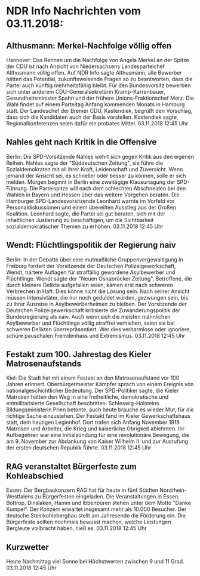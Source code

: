 # NDR Info Nachrichten vom 03.11.2018:


## Althusmann: Merkel-Nachfolge völlig offen
Hannover:	Das Rennen um die Nachfolge von Angela Merkel an der Spitze der CDU ist nach Ansicht von Niedersachsens Landesparteichef Althusmann völlig offen. Auf NDR Info sagte Althusmann, alle Bewerber hätten das Potential, zukunftsweisende Fragen so zu beantworten, dass die Partei auch künftig mehrheitsfähig bleibt. Für den Bundesvorsitz bewerben sich unter anderem CDU-Generalsekretärin Kramp-Karrenbauer, Gesundheitsminister Spahn und der frühere Unions-Fraktionschef Merz. Die Wahl findet auf einem Parteitag Anfang kommenden Monats in Hamburg statt. Der Landeschef der Bremer CDU, Kastendiek, begrüßt den Vorschlag, dass sich die Kandidaten auch der Basis vorstellen. Kastendiek sagte, Regionalkonferenzen seien dafür ein probates Mittel. 03.11.2018 12:45 Uhr 

## Nahles geht nach Kritik in die Offensive
Berlin: Die SPD-Vorsitzende Nahles wehrt sich gegen Kritik aus den eigenen Reihen. Nahles sagte der "Süddeutschen Zeitung", sie führe die Sozialdemokraten mit all ihrer Kraft, Leidenschaft und Zuversicht. Wenn jemand der Ansicht sei, es schneller oder besser zu können, solle er sich melden. Morgen beginnt in Berlin eine zweitägige Klausurtagung der SPD-Führung. Die Parteispitze will nach dem schlechten Abschneiden bei den Wahlen in Bayern und Hessen über das weitere Vorgehen beraten. Die Hamburger SPD-Landesvorsitzende Leonhard warnte im Vorfeld vor Personaldiskussionen und einem übereilten Ausstieg aus der Großen Koalition. Leonhard sagte, die Partei sei gut beraten, sich mit der inhaltlichen Justierung zu beschäftigen, um die Sichtbarkeit sozialdemokratischer Themen zu erhöhen. 03.11.2018 12:45 Uhr 

## Wendt: Flüchtlingspolitik der Regierung naiv
Berlin: In der Debatte über eine mutmaßliche Gruppenvergewaltigung in Freiburg fordert der Vorsitzende der Deutschen Polizeigewerkschaft, Wendt, härtere Auflagen für straffällig gewordene Asylbewerber und Flüchtlinge. Wendt sagte der "Neuen Osnabrücker Zeitung", Betroffene, die durch kleinere Delikte aufgefallen seien, kämen erst nach schweren Verbrechen in Haft. Dies könne nicht die Lösung sein. Nach seiner Ansicht müssen Intensivtäter, die nur noch geduldet würden, gezwungen sein, bis zu ihrer Ausreise in Asylbewerberheimen zu bleiben. Der Vorsitzende der Deutschen Polizeigewerkschaft kritisierte die Zuwanderungspolitik der Bundesregierung als naiv. Auch wenn sich die meisten männlichen Asylbewerber und Flüchtlinge völlig straffrei verhielten, seien sie bei schweren Delikten überrepräsentiert. Wer dies verharmlose oder ignoriere, schüre pauschalen Fremdenhass und Extremismus. 03.11.2018 12:45 Uhr 

## Festakt zum 100. Jahrestag des Kieler Matrosenaufstands
Kiel: Die Stadt hat mit einem Festakt an den Matrosenaufstand vor 100 Jahren erinnert. Oberbürgermeister Kämpfer sprach von einem Ereignis von nationalgeschichtlicher Bedeutung. Der SPD-Politiker sagte, die Kieler Matrosen hätten den Weg in eine freiheitliche, demokratische und entmilitarisierte Gesellschaft beschritten. Schleswig-Holsteins Bildungsministerin Prien betonte, auch heute brauche es wieder Mut, für die richtige Sache einzustehen. Der Festakt fand im Kieler Gewerkschaftshaus statt, dem heutigen Legienhof. Dort trafen sich Anfang November 1918 Matrosen und Arbeiter, die Krieg und kaiserliche Obrigkeit ablehnten. Ihr Aufbegehren war eine Initialzündung für eine revolutionäre Bewegung, die am 9. November zur Abdankung von Kaiser Wilhelm II. und zur Ausrufung der ersten deutschen Republik führte. 03.11.2018 12:45 Uhr 

## RAG veranstaltet Bürgerfeste zum Kohleabschied
Essen: Der Bergbaukonzern RAG hat für heute in fünf Städten Nordrhein-Westfalens zu Bürgerfesten eingeladen. Die Veranstaltungen in Essen, Bottrop, Dinslaken, Hamm und Ibbenbüren stehen unter dem Motto "Danke Kumpel". Der Konzern erwartet insgesamt mehr als 10.000 Besucher. Der deutsche Steinkohlebergbau stellt am Jahresende die Förderung ein. Die Bürgerfeste sollten nochmals bewusst machen, welche Leistungen Bergleute vollbracht haben, hieß es. 03.11.2018 12:45 Uhr 

## Kurzwetter
Heute Nachmittag viel Sonne bei Höchstwerten zwischen 9 und 11 Grad. 03.11.2018 12:45 Uhr 
